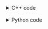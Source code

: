 <details><summary>C++ code</summary>

Runtime: `84 ms`, faster than `38.65%`.<br>
Memory Usage: `19.9 MB`, less than `69.06%`.<br>

![](https://github.com/archishmanghos/code-images/blob/master/Leetcode/49.png)

</details>

<br>

<details><summary>Python code</summary>

Runtime: `100 ms`, faster than `96.23%`.<br>
Memory Usage: `18.1 MB`, less than `50.70%`.<br>

![](https://github.com/archishmanghos/code-images/blob/master/Leetcode/49-py.png)

</details>